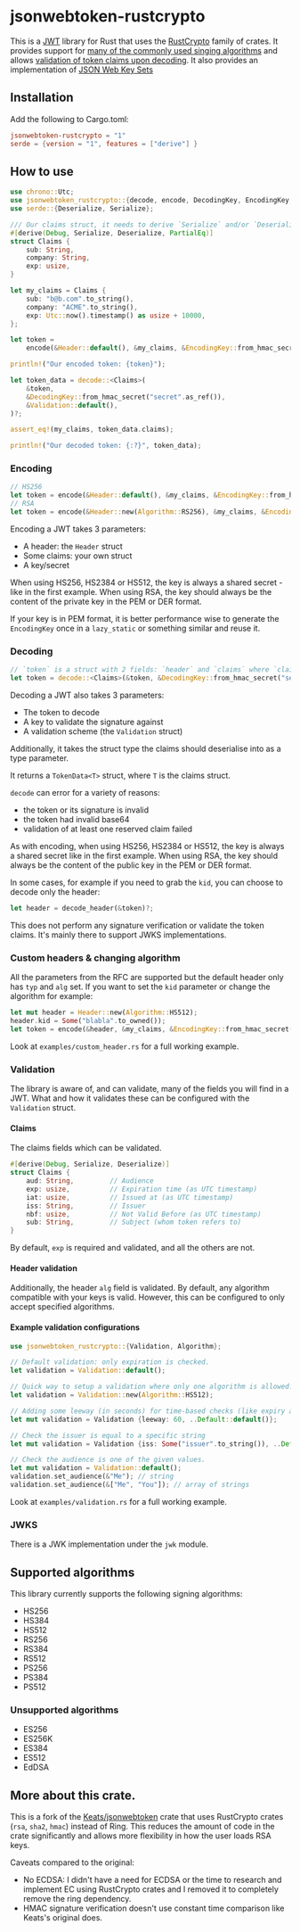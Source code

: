 # jsonwebtoken-rustcrypto

This is a [JWT] library for Rust that uses the [RustCrypto] family of crates.
It provides support for [many of the commonly used singing algorithms](#supported-algorithms) and allows [validation of token claims upon decoding](#validation). It also provides an implementation of [JSON Web Key Sets](#jwkS)

[jwt]: https://jwt.io
[rustcrypto]: https://github.com/RustCrypto

## Installation

Add the following to Cargo.toml:

```toml
jsonwebtoken-rustcrypto = "1"
serde = {version = "1", features = ["derive"] }
```

## How to use

<!-- see examples/simple.rs -->

```rust
use chrono::Utc;
use jsonwebtoken_rustcrypto::{decode, encode, DecodingKey, EncodingKey, Header, Validation};
use serde::{Deserialize, Serialize};

/// Our claims struct, it needs to derive `Serialize` and/or `Deserialize`
#[derive(Debug, Serialize, Deserialize, PartialEq)]
struct Claims {
    sub: String,
    company: String,
    exp: usize,
}

let my_claims = Claims {
    sub: "b@b.com".to_string(),
    company: "ACME".to_string(),
    exp: Utc::now().timestamp() as usize + 10000,
};

let token =
    encode(&Header::default(), &my_claims, &EncodingKey::from_hmac_secret("secret".as_ref()))?;

println!("Our encoded token: {token}");

let token_data = decode::<Claims>(
    &token,
    &DecodingKey::from_hmac_secret("secret".as_ref()),
    &Validation::default(),
)?;

assert_eq!(my_claims, token_data.claims);

println!("Our decoded token: {:?}", token_data);
```

### Encoding

```rust
// HS256
let token = encode(&Header::default(), &my_claims, &EncodingKey::from_hmac_secret("secret".as_ref()))?;
// RSA
let token = encode(&Header::new(Algorithm::RS256), &my_claims, &EncodingKey::from_rsa(RSAPrivateKey::new(&mut rng, bits).unwrap())?)?;
```

Encoding a JWT takes 3 parameters:

-   A header: the `Header` struct
-   Some claims: your own struct
-   A key/secret

When using HS256, HS2384 or HS512, the key is always a shared secret - like in the first example. When using RSA, the key should always be the content of the private key in the PEM or DER format.

If your key is in PEM format, it is better performance wise to generate the `EncodingKey` once in a `lazy_static` or
something similar and reuse it.

### Decoding

```rust
// `token` is a struct with 2 fields: `header` and `claims` where `claims` is your own struct.
let token = decode::<Claims>(&token, &DecodingKey::from_hmac_secret("secret".as_ref()), &Validation::default())?;
```

Decoding a JWT also takes 3 parameters:

-   The token to decode
-   A key to validate the signature against
-   A validation scheme (the `Validation` struct)

Additionally, it takes the struct type the claims should deserialise into as a type parameter.

It returns a `TokenData<T>` struct, where `T` is the claims struct.

`decode` can error for a variety of reasons:

-   the token or its signature is invalid
-   the token had invalid base64
-   validation of at least one reserved claim failed

As with encoding, when using HS256, HS2384 or HS512, the key is always a shared secret like in the first example. When using RSA, the key should always be the content of the public key in the PEM or DER format.

In some cases, for example if you need to grab the `kid`, you can choose to decode only the header:

```rust
let header = decode_header(&token)?;
```

This does not perform any signature verification or validate the token claims. It's mainly there to support JWKS implementations.

### Custom headers & changing algorithm

All the parameters from the RFC are supported but the default header only has `typ` and `alg` set.
If you want to set the `kid` parameter or change the algorithm for example:

```rust
let mut header = Header::new(Algorithm::HS512);
header.kid = Some("blabla".to_owned());
let token = encode(&header, &my_claims, &EncodingKey::from_hmac_secret("secret".as_ref()))?;
```

Look at `examples/custom_header.rs` for a full working example.

### Validation

The library is aware of, and can validate, many of the fields you will find in a JWT. What and how it validates these can be configured with the `Validation` struct.

#### Claims

The claims fields which can be validated.

```rust
#[derive(Debug, Serialize, Deserialize)]
struct Claims {
    aud: String,         // Audience
    exp: usize,          // Expiration time (as UTC timestamp)
    iat: usize,          // Issued at (as UTC timestamp)
    iss: String,         // Issuer
    nbf: usize,          // Not Valid Before (as UTC timestamp)
    sub: String,         // Subject (whom token refers to)
}
```

By default, `exp` is required and validated, and all the others are not.

#### Header validation

Additionally, the header `alg` field is validated. By default, any algorithm compatible with your keys is valid. However, this can be configured to only accept specified algorithms.

#### Example validation configurations

```rust
use jsonwebtoken_rustcrypto::{Validation, Algorithm};

// Default validation: only expiration is checked.
let validation = Validation::default();

// Quick way to setup a validation where only one algorithm is allowed.
let validation = Validation::new(Algorithm::HS512);

// Adding some leeway (in seconds) for time-based checks (like expiry and not-before)
let mut validation = Validation {leeway: 60, ..Default::default()};

// Check the issuer is equal to a specific string
let mut validation = Validation {iss: Some("issuer".to_string()), ..Default::default()};

// Check the audience is one of the given values.
let mut validation = Validation::default();
validation.set_audience(&"Me"); // string
validation.set_audience(&["Me", "You"]); // array of strings
```

Look at `examples/validation.rs` for a full working example.

### JWKS

There is a JWK implementation under the `jwk` module.

## Supported algorithms

This library currently supports the following signing algorithms:

-   HS256
-   HS384
-   HS512
-   RS256
-   RS384
-   RS512
-   PS256
-   PS384
-   PS512

### Unsupported algorithms

-   ES256
-   ES256K
-   ES384
-   ES512
-   EdDSA

## More about this crate.

This is a fork of the [Keats/jsonwebtoken](https://github.com/Keats/jsonwebtoken) crate that uses RustCrypto crates (`rsa`, `sha2`, `hmac`) instead of Ring.
This reduces the amount of code in the crate significantly and allows more flexibility in how the user loads RSA keys.

Caveats compared to the original:

-   No ECDSA: I didn't have a need for ECDSA or the time to research and implement EC using RustCrypto crates and I removed it to completely remove the ring dependency.
-   HMAC signature verification doesn't use constant time comparison like Keats's original does.
